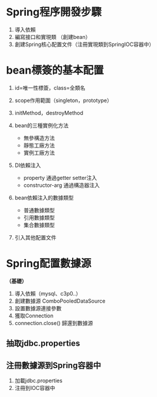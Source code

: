 # Spring程序開發步驟

1. 導入依賴
2. 編寫接口和實現類 （創建bean）
3. 創建Spring核心配置文件（注冊實現類到SpringIOC容器中）



# bean標簽的基本配置

1. id=唯一性標簽，class=全類名
2. scope作用範圍（singleton，prototype）
3. initMethod，destroyMethod
4. bean的三種實例化方法
    - 無參構造方法
    - 靜態工廠方法
    - 實例工廠方法

5. DI依賴注入
    - property 通過getter setter注入
    - constructor-arg 通過構造器注入

6. bean依賴注入的數據類型
    - 普通數據類型
    - 引用數據類型
    - 集合數據類型

7. 引入其他配置文件



# Spring配置數據源 

**（基礎）**

1. 導入依賴（mysql、c3p0..）
2. 創建數據源 ComboPooledDataSource
3. 設置數據源連接參數
4. 獲取Connection
5. connection.close() 歸還到數據源

## 抽取jdbc.properties

## 注冊數據源到Spring容器中

1. 加載jdbc.properties
2. 注冊到IOC容器中